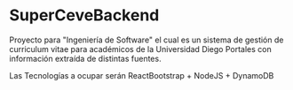 # SuperCeveBackend
Proyecto para "Ingeniería de Software" el cual es un sistema de gestión de curriculum vitae para académicos de la Universidad Diego Portales con información extraída de distintas fuentes. 

Las Tecnologías a ocupar serán ReactBootstrap + NodeJS + DynamoDB
